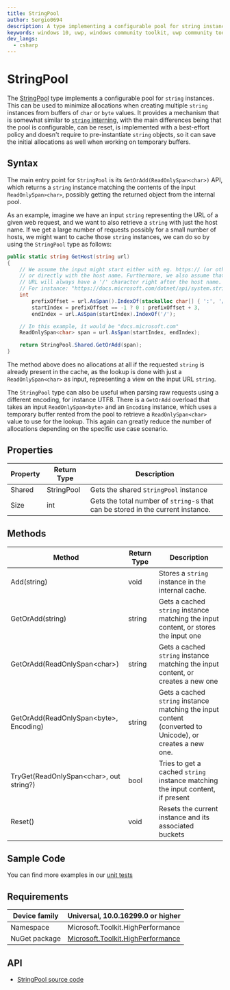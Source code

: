 ```yaml
---
title: StringPool
author: Sergio0694
description: A type implementing a configurable pool for string instances
keywords: windows 10, uwp, windows community toolkit, uwp community toolkit, uwp toolkit, parallel, high performance, net core, net standard
dev_langs:
  - csharp
---
```


# StringPool

The [StringPool](https://docs.microsoft.com/dotnet/api/microsoft.toolkit.highperformance.buffers.stringpool) type implements a configurable pool for `string` instances. This can be used to minimize allocations when creating multiple `string` instances from buffers of `char` or `byte` values. It provides a mechanism that is somewhat similar to [`string` interning](https://docs.microsoft.com/dotnet/api/system.string.intern), with the main differences being that the pool is configurable, can be reset, is implemented with a best-effort policy and doesn't require to pre-instantiate `string` objects, so it can save the initial allocations as well when working on temporary buffers.

## Syntax

The main entry point for `StringPool` is its `GetOrAdd(ReadOnlySpan<char>)` API, which returns a `string` instance matching the contents of the input `ReadOnlySpan>char>`, possibly getting the returned object from the internal pool.

As an example, imagine we have an input `string` representing the URL of a given web request, and we want to also retrieve a `string` with just the host name. If we get a large number of requests possibly for a small number of hosts, we might want to cache those `string` instances, we can do so by using the `StringPool` type as follows:

```csharp
public static string GetHost(string url)
{
    // We assume the input might start either with eg. https:// (or other prefix),
    // or directly with the host name. Furthermore, we also assume that the input
    // URL will always have a '/' character right after the host name.
    // For instance: "https://docs.microsoft.com/dotnet/api/system.string.intern".
    int
        prefixOffset = url.AsSpan().IndexOf(stackalloc char[] { ':', '/', '/' }),
        startIndex = prefixOffset == -1 ? 0 : prefixOffset + 3,
        endIndex = url.AsSpan(startIndex).IndexOf('/');

    // In this example, it would be "docs.microsoft.com"
    ReadOnlySpan<char> span = url.AsSpan(startIndex, endIndex);

    return StringPool.Shared.GetOrAdd(span);
}
```

The method above does no allocations at all if the requested `string` is already present in the cache, as the lookup is done with just a `ReadOnlySpan<char>` as input, representing a view on the input URL `string`.

The `StringPool` type can also be useful when parsing raw requests using a different encoding, for instance UTF8. There is a `GetOrAdd` overload that takes an input `ReadOnlySpan<byte>` and an `Encoding` instance, which uses a temporary buffer rented from the pool to retrieve a `ReadOnlySpan<char>` value to use for the lookup. This again can greatly reduce the number of allocations depending on the specific use case scenario.

## Properties

| Property | Return Type | Description |
| -- | -- | -- |
| Shared | StringPool | Gets the shared `StringPool` instance |
| Size | int | Gets the total number of `string`-s that can be stored in the current instance. |

## Methods

| Method | Return Type | Description |
| -- | -- | -- |
| Add(string) | void | Stores a `string` instance in the internal cache. |
| GetOrAdd(string) | string | Gets a cached `string` instance matching the input content, or stores the input one |
| GetOrAdd(ReadOnlySpan&lt;char&gt;) | string | Gets a cached `string` instance matching the input content, or creates a new one |
| GetOrAdd(ReadOnlySpan&lt;byte&gt;, Encoding) | string | Gets a cached `string` instance matching the input content (converted to Unicode), or creates a new one. |
| TryGet(ReadOnlySpan&lt;char&gt;, out string?) | bool | Tries to get a cached `string` instance matching the input content, if present |
| Reset() | void | Resets the current instance and its associated buckets |

## Sample Code

You can find more examples in our [unit tests](https://github.com/Microsoft/WindowsCommunityToolkit//blob/master/UnitTests/UnitTests.HighPerformance.Shared/Buffers)

## Requirements

| Device family | Universal, 10.0.16299.0 or higher |
| --- | --- |
| Namespace | Microsoft.Toolkit.HighPerformance |
| NuGet package | [Microsoft.Toolkit.HighPerformance](https://www.nuget.org/packages/Microsoft.Toolkit.HighPerformance/) |

## API

* [StringPool source code](https://github.com/Microsoft/WindowsCommunityToolkit//blob/master/Microsoft.Toolkit.HighPerformance/Buffers/StringPool.cs)
